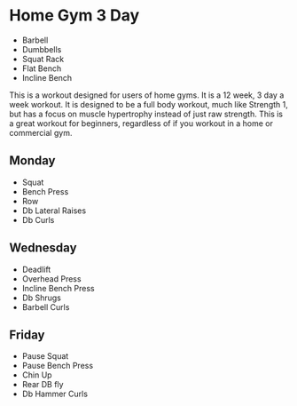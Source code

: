 # Home Gym 3 Day
- Barbell
- Dumbbells
- Squat Rack
- Flat Bench
- Incline Bench

This is a workout designed for users of home gyms. It is a 12 week, 3 day a week workout. It is designed to be a full body workout, much like Strength 1, but has a focus on muscle hypertrophy instead of just raw strength. This is a great workout for beginners, regardless of if you workout in a home or commercial gym. 

## Monday
- Squat
- Bench Press
- Row
- Db Lateral Raises
- Db Curls

## Wednesday
- Deadlift
- Overhead Press
- Incline Bench Press
- Db Shrugs
- Barbell Curls

## Friday
- Pause Squat
- Pause Bench Press
- Chin Up
- Rear DB fly
- Db Hammer Curls